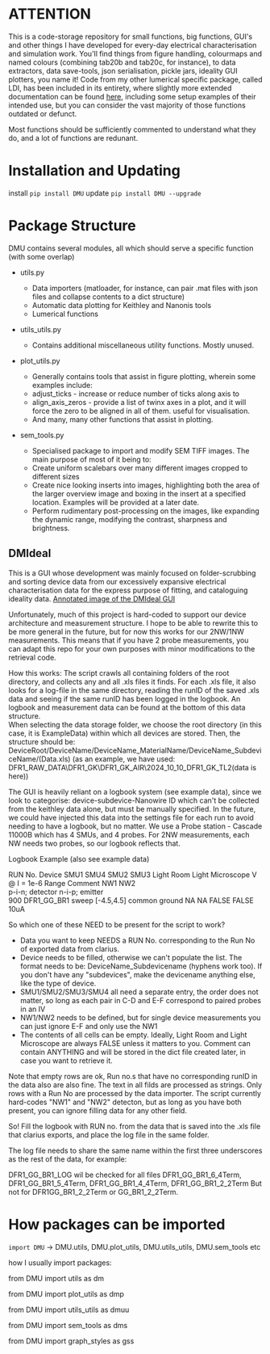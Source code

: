 # ATTENTION
This is a code-storage repository for small functions, big functions, GUI's and other things I have developed for every-day electrical characterisation and simulation work. You'll find things from figure handling, colourmaps and named colours (combining tab20b and tab20c, for instance), to data extractors, data save-tools, json serialisation, pickle jars, ideality GUI plotters, you name it!
Code from my other lumerical specific package, called LDI, has been included in its entirety, where slightly more extended documentation can be found [here](https://github.com/DeltaMod/LDI), including some setup examples of their intended use, but you can consider the vast majority of those functions outdated or defunct. 

Most functions should be sufficiently commented to understand what they do, and a lot of functions are redunant.
# Installation and Updating 
install ```pip install DMU```
update ```pip install DMU --upgrade```

# Package Structure
DMU contains several modules, all which should serve a specific function (with some overlap)
* utils.py
  * Data importers (matloader, for instance, can pair .mat files with json files and collapse contents to a dict structure)
  * Automatic data plotting for Keithley and Nanonis tools
  * Lumerical functions  
* utils_utils.py
  * Contains additional miscellaneous utility functions. Mostly unused.
  
* plot_utils.py
  * Generally contains tools that assist in figure plotting, wherein some examples include:
  * adjust_ticks - increase or reduce number of ticks along axis to
  * align_axis_zeros - provide a list of twinx axes in a plot, and it will force the zero to be aligned in all of them. useful for visualisation.
  * And many, many other functions that assist in plotting.
  
* sem_tools.py
  * Specialised package to import and modify SEM TIFF images. The main purpose of most of it being to:
  * Create uniform scalebars over many different images cropped to different sizes
  * Create nice looking inserts into images, highlighting both the area of the larger overview image and boxing in the insert at a specified location. Examples will be provided at a later date.
  * Perform rudimentary post-processing on the images, like expanding the dynamic range, modifying the contrast, sharpness and brightness.
## DMIdeal
This is a GUI whose development was mainly focused on folder-scrubbing and sorting device data from our excessively expansive electrical characterisation data for the express purpose of fitting, and cataloguing ideality data.
[Annotated image of the DMIdeal GUI](DMU/ReadMe_Assets/DMIdealGUI_Image.png)

Unfortunately, much of this project is hard-coded to support our device architecture and measurement structure. I hope to be able to rewrite this to be more general in the future, but for now this works for our 2NW/1NW measurements. This means that if you have 2 probe measurements, you can adapt this repo for your own purposes with minor modifications to the retrieval code. 

How this works:
The script crawls all containing folders of the root directory, and collects any and all .xls files it finds. For each .xls file, it also looks for a log-file in the same directory, reading the runID of the saved .xls data and seeing if the same runID has been logged in the logbook. An logbook and measurement data can be found at the bottom of this data structure.   
When selecting the data storage folder, we choose the root directory (in this case, it is ExampleData) within which all devices are stored. Then, the structure should be:
DeviceRoot/DeviceName/DeviceName_MaterialName/DeviceName_SubdeviceName/(Data.xls)
(as an example, we have used: DFR1_RAW_DATA\DFR1_GK\DFR1_GK_AIR\2024_10_10_DFR1_GK_TL2\(data is here))

The GUI is heavily reliant on a logbook system (see example data), since we look to categorise: device-subdevice-Nanowire ID which can't be collected from the keithley data alone, but must be manually specified. In the future, we could have injected this data into the settings file for each run to avoid needing to have a logbook, but no matter.
We use a Probe station - Cascade 11000B which has 4 SMUs, and 4 probes. For 2NW measurements, each NW needs two probes, so our logbook reflects that.

Logbook Example (also see example data)

RUN No.	Device	SMU1	SMU4	SMU2	SMU3	Light Room	Light Microscope	V @ I = 1e-6	Range	Comment
		NW1		NW2						
		p-i-n; detector		n-i-p; emitter						
900	DFR1_GG_BR1	sweep [-4.5,4.5]	common ground	NA	NA	FALSE	FALSE		10uA	

So which one of these NEED to be present for the script to work? 
- Data you want to keep NEEDS a RUN No. corresponding to the Run No of exported data from clarius.
- Device needs to be filled, otherwise we can't populate the list. The format needs to be: DeviceName_Subdevicename (hyphens work too). If you don't have any "subdevices", make the devicename anything else, like the type of device.
- SMU1/SMU2/SMU3/SMU4 all need a separate entry, the order does not matter, so long as each pair in C-D and E-F correspond to paired probes in an IV
- NW1/NW2 needs to be defined, but for single device measurements you can just ignore E-F and only use the NW1
- The contents of all cells can be empty. Ideally, Light Room and Light Microscope are always FALSE unless it matters to you. Comment can contain ANYTHING and will be stored in the dict file created later, in case you want to retrieve it.

Note that empty rows are ok,  Run no.s that have no corresponding runID in the data also are also fine. The text in all filds are processed as strings.
Only rows with a Run No are processed by the data importer.
The script currently hard-codes "NW1" and "NW2" detecton, but as long as you have both present, you can ignore filling data for any other field.

So! Fill the logbook with RUN no. from the data that is saved into the .xls file that clarius exports, and place the log file in the same folder.

The log file needs to share the same name within the first three underscores as the rest of the data, for example:

DFR1_GG_BR1_LOG wil be checked for all files DFR1_GG_BR1_6_4Term, DFR1_GG_BR1_5_4Term, DFR1_GG_BR1_4_4Term, DFR1_GG_BR1_2_2Term
But not for DFR1GG_BR1_2_2Term or GG_BR1_2_2Term.


# How packages can be imported  
```import DMU``` -> DMU.utils, DMU.plot_utils, DMU.utils_utils, DMU.sem_tools etc

how I usually import packages:

from DMU import utils as dm

from DMU import plot_utils as dmp

from DMU import utils_utils as dmuu

from DMU import sem_tools as dms

from DMU import graph_styles as gss
